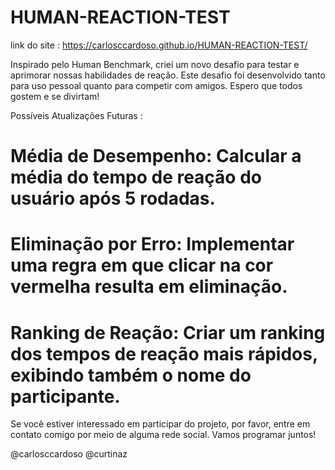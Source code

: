 # HUMAN-REACTION-TEST

link do site : https://carlosccardoso.github.io/HUMAN-REACTION-TEST/

Inspirado pelo Human Benchmark, criei um novo desafio para testar e aprimorar nossas habilidades de reação. Este desafio foi desenvolvido tanto para uso pessoal quanto para competir com amigos. Espero que todos gostem e se divirtam!

Possíveis Atualizações Futuras :

# Média de Desempenho: Calcular a média do tempo de reação do usuário após 5 rodadas.
# Eliminação por Erro: Implementar uma regra em que clicar na cor vermelha resulta em eliminação.
# Ranking de Reação: Criar um ranking dos tempos de reação mais rápidos, exibindo também o nome do participante.

Se você estiver interessado em participar do projeto, por favor, entre em contato comigo por meio de alguma rede social. Vamos programar juntos!

@carlosccardoso
@curtinaz
